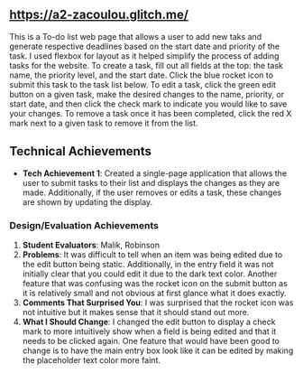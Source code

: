 
## https://a2-zacoulou.glitch.me/
This is a To-do list web page that allows a user to add new taks and generate respective deadlines based on the start date and priority of the task. I used flexbox for layout as it helped simplify the process of adding tasks for the website. To create a task, fill out all fields at the top: the task name, the priority level, and the start date. Click the blue rocket icon to submit this task to the task list below. To edit a task, click the green edit button on a given task, make the desired changes to the name, priority, or start date, and then click the check mark to indicate you would like to save your changes. To remove a task once it has been completed, click the red X mark next to a given task to remove it from the list.

## Technical Achievements
- **Tech Achievement 1**: Created a single-page application that allows the user to submit tasks to their list and displays the changes as they are made. Additionally, if the user removes or edits a task, these changes are shown by updating the display.

### Design/Evaluation Achievements
1. **Student Evaluators**: Malik, Robinson
2. **Problems**: It was difficult to tell when an item was being edited due to the edit button being static. Additionally, in the entry field it was not initially clear that you could edit it due to the dark text color. Another feature that was confusing was the rocket icon on the submit button as it is relatively small and not obvious at first glance what it does exactly.
3. **Comments That Surprised You**: I was surprised that the rocket icon was not intuitive but it makes sense that it should stand out more.
4. **What I Should Change**: I changed the edit button to display a check mark to more intuitively show when a field is being edited and that it needs to be clicked again. One feature that would have been good to change is to have the main entry box look like it can be edited by making the placeholder text color more faint.

